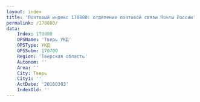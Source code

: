 ```yaml
---
layout: index
title: 'Почтовый индекс 170880: отделение почтовой связи Почты России'
permalink: /170880/
data:
    Index: 170880
    OPSName: 'Тверь УКД'
    OPSType: УКД
    OPSSubm: 170700
    Region: 'Тверская область'
    Autonom: ''
    Area: ''
    City: Тверь
    City1: ''
    ActDate: '20160303'
    IndexOld: ''
---
```

